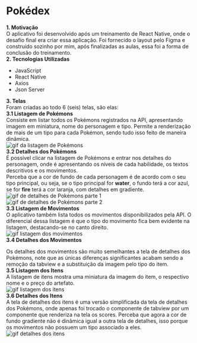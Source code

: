 # Pokédex
**1. Motivação**  
O aplicativo foi desenvolvido após um treinamento de React Native, onde o desafio final era criar essa aplicação. Foi fornecido o layout pelo Figma e construído sozinho por mim, após finalizadas as aulas, essa foi a forma de conclusão do treinamento.  
**2. Tecnologias Utilizadas** 
- JavaScript
- React Native
- Axios
- Json Server
 
**3. Telas**  
Foram criadas ao todo 6 (seis) telas, são elas:  
**3.1 Listagem de Pokémons**  
Consiste em listar todos os Pokémons registrados na API, apresentando imagem em miniatura, nome do personagem e tipo. Permite a renderização de mais de um tipo para cada Pokémon, sendo tudo isso feito de maneira dinâmica.  
![gif da listagem de Pokémons](https://i.ibb.co/NnPT8t9/listagem.gif)  
**3.2 Detalhes dos Pokémons**  
É possível clicar na listagem de Pokémons e entrar nos detalhes do personagem, onde é apresentando os níveis de cada habilidade, os textos descritivos e os movimentos.  
Perceba que a cor de fundo de cada personagem é de acordo com o seu tipo principal, ou seja, se o tipo principal for **water**, o fundo terá a cor azul, se for **fire** terá a cor laranja, com detalhes em gradiente.  
![gif de detalhes de Pokémons parte 1 ](https://i.ibb.co/3pPWs4c/detalhes.gif)
![gif de detalhes de Pokémons parte 2 ](https://i.ibb.co/JK08HKf/detalhes-2.gif)  
**3.3 Listagem de Movimentos**  
O aplicativo também lista todos os movimentos disponibilizados pela API. O diferencial dessa listagem é que o tipo do movimento fica bem evidente na listagem, destacando-se no canto direito.  
![gif listagem dos movimentos](https://i.ibb.co/Prg7cXx/listagem-moves.gif)  
**3.4 Detalhes dos Movimentos**  

Os detalhes dos movimentos são muito semelhantes a tela de detalhes dos Pokémons, note que as únicas diferenças significantes acabam sendo a remoção da tabview e a substituição da imagem pelo tipo do item.  
**3.5 Listagem dos Itens**  
A listagem de itens mostra uma miniatura da imagem do item, o respectivo nome e o preço do artefato.  
![gif listagem dos itens](https://i.ibb.co/kJQQMP2/listagem-itens.gif)  
**3.6 Detalhes dos Itens**  
A tela de detalhes dos itens é uma versão simplificada da tela de detalhes dos Pokémons, onde apenas foi trocado o componente de tabview por um componente que renderiza na tela os scores. Perceba que agora a cor de fundo gradiente não é dinâmica igual a outra tela de detalhes, isso porque os movimentos não possuem um tipo associado a eles.  
![gif detalhes dos itens](https://i.ibb.co/98c5qch/detalhes-itens.gif)
